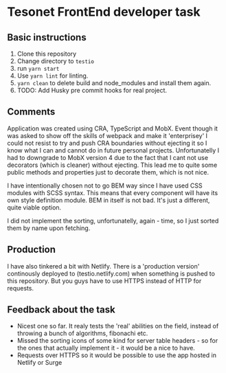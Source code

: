 # Tesonet FrontEnd developer task

## Basic instructions

1. Clone this repository
2. Change directory to `testio`
3. run `yarn start`
4. Use `yarn lint` for linting.
5. `yarn clean` to delete build and node_modules and install them again.
6. TODO: Add Husky pre commit hooks for real project.

## Comments

Application was created using CRA, TypeScript and MobX.
Event though it was asked to show off the skills of webpack
and make it 'enterprisey' I could not resist to try and push CRA boundaries
without ejecting it so I know what I can and cannot do in future personal projects. Unfortunatelly I had to downgrade to MobX version 4 due to the fact that I cant not use decorators (which is cleaner) without ejecting. This lead me to quite some public methods and properties just to decorate them, which is not nice.

I have intentionally chosen not to go BEM way since I have used CSS modules with SCSS syntax. This means that every component will have its own style definition module. BEM in itself is not bad. It's just a different, quite viable option.

I did not implement the sorting, unfortunatelly, again - time, so I just sorted them by name upon fetching.

## Production

I have also tinkered a bit with Netlify. There is a 'production version' continously deployed to (testio.netlify.com) when something is pushed to this repository. But you guys have to use HTTPS instead of HTTP for requests.

## Feedback about the task

* Nicest one so far. It realy tests the 'real' abilities on the field, instead of throwing a bunch of algorithms, fibonachi etc.
* Missed the sorting icons of some kind for server table headers - so for the ones that actually implement it - it would be a nice to have.
* Requests over HTTPS so it would be possible to use the app hosted in Netlify or Surge
